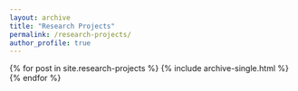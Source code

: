 ```yaml
---
layout: archive
title: "Research Projects"
permalink: /research-projects/
author_profile: true
---
```


{% for post in site.research-projects %}
  {% include archive-single.html %}
{% endfor %}